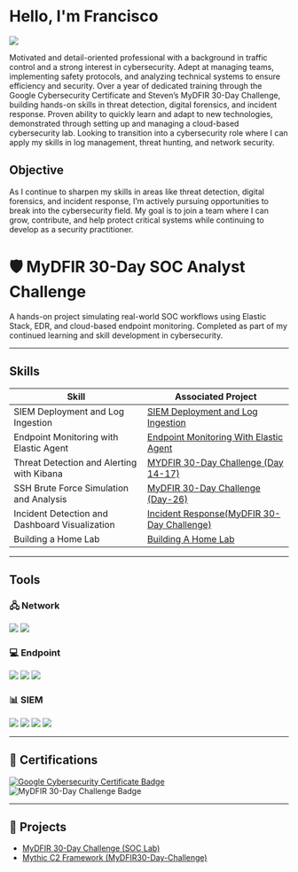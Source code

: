 # Hello, I'm Francisco
<a href="www.linkedin.com/in/francisco-aguilar-p2624"><img src="https://img.shields.io/badge/-LinkedIn-0072b1?&style=for-the-badge&logo=linkedin&logoColor=neongreen" /></a>

Motivated and detail-oriented professional with a background in traffic control and a strong interest in cybersecurity. Adept at managing teams, implementing safety protocols, and analyzing technical systems to ensure efficiency and security. Over a year of dedicated training through the Google Cybersecurity Certificate and Steven’s MyDFIR 30-Day Challenge, building hands-on skills in threat detection, digital forensics, and incident response. Proven ability to quickly learn and adapt to new technologies, demonstrated through setting up and managing a cloud-based cybersecurity lab. Looking to transition into a cybersecurity role where I can apply my skills in log management, threat hunting, and network security.


## Objective
As I continue to sharpen my skills in areas like threat detection, digital forensics, and incident response, I’m actively pursuing opportunities to break into the cybersecurity field. My goal is to join a team where I can grow, contribute, and help protect critical systems while continuing to develop as a security practitioner.


# 🛡️ MyDFIR 30-Day SOC Analyst Challenge

A hands-on project simulating real-world SOC workflows using Elastic Stack, EDR, and cloud-based endpoint monitoring. Completed as part of my continued learning and skill development in cybersecurity.

---

## Skills

| Skill                                           | Associated Project |
|------------------------------------------------|--------------------|
| SIEM Deployment and Log Ingestion               | <a href="https://www.youtube.com/watch?v=ypXARA5Uk4I&t=15s">SIEM Deployment and Log Ingestion</a>|
| Endpoint Monitoring with Elastic Agent          | <a href="https://www.canva.com/design/DAGkvYmjpFs/bUuFLBQjdpoKinmISz-rFw/view?utm_content=DAGkvYmjpFs&utm_campaign=designshare&utm_medium=link2&utm_source=uniquelinks&utlId=h1a1780c3c6"> Endpoint Monitoring With Elastic Agent</a> |
| Threat Detection and Alerting with Kibana       | <a href="https://www.youtube.com/watch?v=AdUMhT1l1eY&t=604s">MYDFIR 30-Day Challenge (Day 14-17)</a> |
| SSH Brute Force Simulation and Analysis         | <a href="https://www.youtube.com/watch?v=8sJCzoCGexE&t=1372s">MyDFIR 30-Day Challenge (Day-26)</a> |
| Incident Detection and Dashboard Visualization  | <a href="https://www.canva.com/design/DAGkv0QWTJM/H-Bb2TY3ValYmmgst9Oh_g/view?utm_content=DAGkv0QWTJM&utm_campaign=designshare&utm_medium=link2&utm_source=uniquelinks&utlId=h061f4ba676">Incident Response(MyDFIR 30-Day Challenge)</a> |
| Building a Home Lab                             | <a href="https://www.youtube.com/watch?v=kku0fVfksrk&list=PLG6KGSNK4PuBWmX9NykU0wnWamjxdKhDJ&index=1">Building A Home Lab</a> |
---

## Tools

### 🖧 Network
<div>
    <img src="https://img.shields.io/badge/-SSH-333333?&style=for-the-badge&logo=OpenSSH&logoColor=white" />
    <img src="https://img.shields.io/badge/-UFW-333333?&style=for-the-badge&logo=Ubuntu&logoColor=white" />
</div>

### 💻 Endpoint
<div>
    <img src="https://img.shields.io/badge/-Windows_Server-0078D6?&style=for-the-badge&logo=Windows&logoColor=white" />
    <img src="https://img.shields.io/badge/-Ubuntu_Server-E95420?&style=for-the-badge&logo=Ubuntu&logoColor=white" />
    <img src="https://img.shields.io/badge/-Elastic_Agent-005571?&style=for-the-badge&logo=Elastic&logoColor=white" />
</div>

### 📊 SIEM
<div>
    <img src="https://img.shields.io/badge/-Elasticsearch-005571?&style=for-the-badge&logo=Elastic&logoColor=white" />
    <img src="https://img.shields.io/badge/-Logstash-500000?&style=for-the-badge&logo=Elastic&logoColor=white" />
    <img src="https://img.shields.io/badge/-Kibana-BC027F?&style=for-the-badge&logo=Elastic&logoColor=white" />
    <img src="https://img.shields.io/badge/-Elastic_EDR-000000?&style=for-the-badge&logo=Elastic&logoColor=white" />
</div>

---

## 🧾 Certifications
<div>
  <a href="https://www.credly.com/org/googlecareercertificates/badge/google-cybersecurity-certificate" target="_blank">
    <img src="https://img.shields.io/badge/-Google_Cybersecurity_Certificate-4285F4?style=for-the-badge&logo=Google&logoColor=white" alt="Google Cybersecurity Certificate Badge"/>
  </a>
  <img src="https://img.shields.io/badge/-MyDFIR_30--Day_Challenge-FF0000?style=for-the-badge&logo=YouTube&logoColor=white" alt="MyDFIR 30-Day Challenge Badge"/>
</div>

---

## 📁 Projects
- <a href="https://www.youtube.com/playlist?list=PLG6KGSNK4PuBb0OjyDIdACZnb8AoNBeq6">MyDFIR 30-Day Challenge (SOC Lab)</a>
- <a href= "https://www.canva.com/design/DAGkvJkgjkk/4ZAjPfFJ3WhK96BvxdXodQ/view?utm_content=DAGkvJkgjkk&utm_campaign=designshare&utm_medium=link2&utm_source=uniquelinks&utlId=h337105b769n"> Mythic C2 Framework (MyDFIR30-Day-Challenge)</a>
